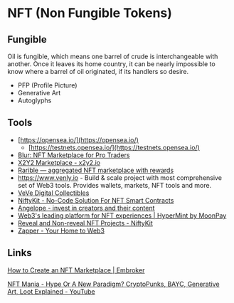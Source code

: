 # NFT (Non Fungible Tokens)

## Fungible

Oil is fungible, which means one barrel of crude is interchangeable with another. Once it leaves its home country, it can be nearly impossible to know where a barrel of oil originated, if its handlers so desire.

- PFP (Profile Picture)
- Generative Art
- Autoglyphs

## Tools

- [https://opensea.io/](https://opensea.io/)
  - [https://testnets.opensea.io/](https://testnets.opensea.io/)
- [Blur: NFT Marketplace for Pro Traders](https://blur.io/)
- [X2Y2 Marketplace - x2y2.io](https://x2y2.io/)
- [Rarible — aggregated NFT marketplace with rewards](https://rarible.com/)
- <https://www.venly.io> - Build & scale project with most comprehensive set of Web3 tools. Provides wallets, markets, NFT tools and more.
- [VeVe Digital Collectibles](https://www.veve.me/)
- [NiftyKit - No-Code Solution For NFT Smart Contracts](https://niftykit.com/)
- [Angelope - invest in creators and their content](https://www.angelope.io/)
- [Web3's leading platform for NFT experiences | HyperMint by MoonPay](https://hypermint.com/)
- [Reveal and Non-reveal NFT Projects - NiftyKit](https://niftykit.com/reveal-and-non-reveal-nft-projects/)
- [Zapper - Your Home to Web3](https://zapper.xyz/)

## Links

[How to Create an NFT Marketplace | Embroker](https://www.embroker.com/blog/how-to-create-an-nft-marketplace/)

[NFT Mania - Hype Or A New Paradigm? CryptoPunks, BAYC, Generative Art, Loot Explained - YouTube](https://www.youtube.com/watch?v=WOxYlBTRncY)
